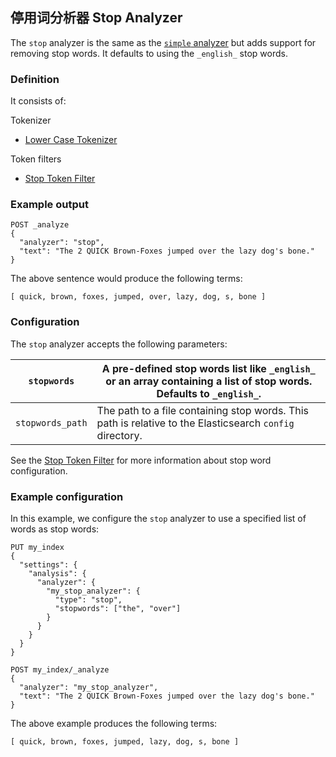 ## 停用词分析器 Stop Analyzer

The `stop` analyzer is the same as the [`simple` analyzer](analysis-simple-analyzer.html) but adds support for removing stop words. It defaults to using the `_english_` stop words.

### Definition

It consists of:

Tokenizer 
    

  * [Lower Case Tokenizer](analysis-lowercase-tokenizer.html)



Token filters 
    

  * [Stop Token Filter](analysis-stop-tokenfilter.html)



### Example output
    
    
    POST _analyze
    {
      "analyzer": "stop",
      "text": "The 2 QUICK Brown-Foxes jumped over the lazy dog's bone."
    }

The above sentence would produce the following terms:
    
    
    [ quick, brown, foxes, jumped, over, lazy, dog, s, bone ]

### Configuration

The `stop` analyzer accepts the following parameters:

`stopwords`| A pre-defined stop words list like `_english_` or an array containing a list of stop words. Defaults to `_english_`.     
---|---    
`stopwords_path`| The path to a file containing stop words. This path is relative to the Elasticsearch `config` directory.   
  
See the [Stop Token Filter](analysis-stop-tokenfilter.html) for more information about stop word configuration.

### Example configuration

In this example, we configure the `stop` analyzer to use a specified list of words as stop words:
    
    
    PUT my_index
    {
      "settings": {
        "analysis": {
          "analyzer": {
            "my_stop_analyzer": {
              "type": "stop",
              "stopwords": ["the", "over"]
            }
          }
        }
      }
    }
    
    POST my_index/_analyze
    {
      "analyzer": "my_stop_analyzer",
      "text": "The 2 QUICK Brown-Foxes jumped over the lazy dog's bone."
    }

The above example produces the following terms:
    
    
    [ quick, brown, foxes, jumped, lazy, dog, s, bone ]
